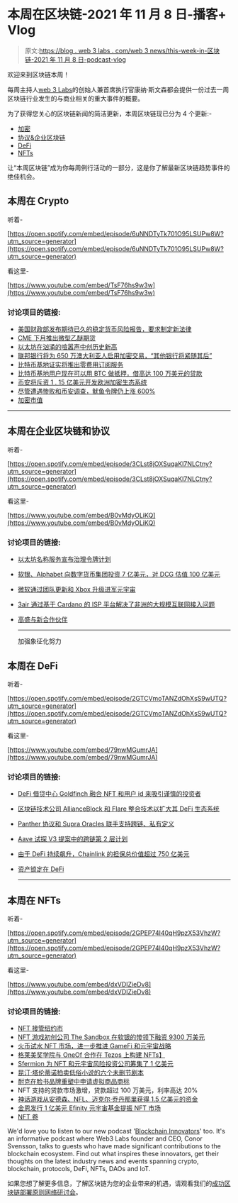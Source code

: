 # 本周在区块链-2021 年 11 月 8 日-播客+ Vlog

> 原文:[https://blog . web 3 labs . com/web 3 news/this-week-in-区块链-2021 年 11 月 8 日-podcast-vlog](https://blog.web3labs.com/web3news/this-week-in-blockchain-8th-november-2021-podcast-vlog)

欢迎来到区块链本周！

每周主持人[](https://twitter.com/conors10%E2%80%8B%E2%80%8B)[web 3 Labs](https://www.web3labs.com/)的创始人兼首席执行官康纳·斯文森都会提供一份过去一周区块链行业发生的与商业相关的重大事件的概要。

为了获得您关心的区块链新闻的简洁更新，本周区块链现已分为 4 个更新:-

*   [加密](#Crypto)
*   [协议&企业区块链](#Enterprise)
*   [DeFi](#DeFi)
*   [NFTs](#NFTs)

让“本周区块链”成为你每周例行活动的一部分，这是你了解最新区块链趋势事件的绝佳机会。

## 本周在 Crypto

听着-

[https://open.spotify.com/embed/episode/6uNNDTyTk701O95LSUPw8W?utm_source=generator](https://open.spotify.com/embed/episode/6uNNDTyTk701O95LSUPw8W?utm_source=generator)

看这里-

[https://www.youtube.com/embed/TsF76hs9w3w](https://www.youtube.com/embed/TsF76hs9w3w)

### 讨论项目的链接:

*   [美国财政部发布期待已久的稳定货币风险报告，要求制定新法律](https://www.theblockcrypto.com/post/122890/us-treasury-releases-long-awaited-report-on-stablecoin-risk-features-request-for-new-laws)
*   [CME 下月推出微型乙醚期货](https://www.theblockcrypto.com/linked/122982/cme-to-launch-micro-ether-futures-next-month)
*   [以太坊在汹涌的喧嚣声中创历史新高](https://decrypt.co/85056/ethereum-hits-new-all-time-high-amid-surging-hashrate)
*   [联邦银行将为 650 万澳大利亚人启用加密交易，“其他银行将紧随其后”](https://cointelegraph.com/news/commonwealth-bank-to-enable-crypto-trading-for-6-5m-aussies-other-banks-will-follow)
*   [比特币基地证实将推出零费用订阅服务](https://decrypt.co/85203/coinbase-subscription-service-zero-fees)
*   [比特币基地用户现在可以用 BTC 做抵押，借高达 100 万美元的贷款](https://www.coinspeaker.com/coinbase-1m-loan-btc-collateral/)
*   [币安将斥资 1 . 15 亿美元开发欧洲加密生态系统](https://cointelegraph.com/news/binance-to-spend-115m-in-france-to-develop-european-crypto-ecosystem)
*   [尽管遭遇惨败和币安调查，鱿鱼令牌仍上涨 600%](https://cointelegraph.com/news/squid-token-up-600-today-despite-debacle-and-binance-investigation)
*   [加密市值](https://coinmarketcap.com/charts/)

* * *

## 本周在企业区块链和协议

听着-

[https://open.spotify.com/embed/episode/3CLst8jOXSuqaKI7NLCtny?utm_source=generator](https://open.spotify.com/embed/episode/3CLst8jOXSuqaKI7NLCtny?utm_source=generator)

看这里-

[https://www.youtube.com/embed/B0vMdyOLiKQ](https://www.youtube.com/embed/B0vMdyOLiKQ)

### 讨论项目的链接:

*   [以太坊名称服务宣布治理令牌计划](https://www.theblockcrypto.com/linked/122925/ethereum-name-service-announces-governance-token-plan)
*   [软银、Alphabet 向数字货币集团投资 7 亿美元，对 DCG 估值 100 亿美元](https://decrypt.co/84948/softbank-alphabet-join-700m-investment-digital-currency-group-valuing-dcg-10b)
*   [微软通过团队更新和 Xbox 升级进军元宇宙](https://cointelegraph.com/news/microsoft-muscles-into-the-metaverse-with-teams-updates-and-xbox-upgrades)
*   [3air 通过基于 Cardano 的 ISP 平台解决了非洲的大规模互联网接入问题](https://www.coinspeaker.com/3air-solves-africas-massive-internet-access-problem-with-cardano-based-isp-platform/)
*   [高盛与新合作伙伴](https://cointelegraph.com/news/goldman-sachs-boosts-tokenization-efforts-with-new-partnership)

    * * *

    加强象征化努力

## 本周在 DeFi

听着-

[https://open.spotify.com/embed/episode/2GTCVmoTANZdOhXsS9wUTQ?utm_source=generator](https://open.spotify.com/embed/episode/2GTCVmoTANZdOhXsS9wUTQ?utm_source=generator)

看这里-

[https://www.youtube.com/embed/79nwMGumrJA](https://www.youtube.com/embed/79nwMGumrJA)

### 讨论项目的链接:

*   [DeFi 借贷中心 Goldfinch 融合 NFT 和用户 id 来吸引谨慎的投资者](https://thedefiant.io/nfts-kyc-goldfinch-identity/)
*   [区块链技术公司 AllianceBlock 和 Flare 整合技术以扩大其 DeFi 生态系统](https://cointelegraph.com/news/blockchain-tech-firms-allianceblock-and-flare-integrate-technologies-to-expand-their-defi-ecosystems)
*   [Panther 协议和 Supra Oracles 联手支持跨链、私有定义](https://www.coinspeaker.com/panther-protocol-supra-oracles-join-forces-enable-cross-chain-private-defi/)
*   [Aave 试探 V3 提案中的跨链第 2 层计划](https://cryptobriefing.com/aave-teases-cross-chain-layer-2-plans-in-v3-proposal/)
*   [由于 DeFi 持续飙升，Chainlink 的担保总价值超过 750 亿美元](https://cointelegraph.com/news/chainlink-s-total-value-secured-surpasses-75b-as-defi-continues-to-surge)
*   [资产锁定在 DeFi](https://www.coingecko.com/)

    * * *

## 本周在 NFTs

听着-

[https://open.spotify.com/embed/episode/2GPEP74I40qH9pzX53VhzW?utm_source=generator](https://open.spotify.com/embed/episode/2GPEP74I40qH9pzX53VhzW?utm_source=generator)

看这里-

[https://www.youtube.com/embed/dxVDIZieDv8](https://www.youtube.com/embed/dxVDIZieDv8)

### 讨论项目的链接:

*   [NFT 接管纽约市](https://www.coindesk.com/business/2021/11/05/nfts-take-over-nyc/)
*   [NFT 游戏初创公司 The Sandbox 在软银的带领下融资 9300 万美元](https://www.theblockcrypto.com/linked/122936/crypto-sandbox-93-million-softbank)
*   [火币试水 NFT 市场，进一步推进 GameFi 和元宇宙战略](https://cointelegraph.com/news/huobi-trials-nft-marketplace-to-further-gamefi-and-metaverse-strategy)
*   [格莱美奖学院与 OneOf 合作在 Tezos 上构建 NFTs】](https://www.coinspeaker.com/grammy-awards-oneof-nfts-tezos/)
*   [Sfermion 为 NFT 和元宇宙风险投资公司筹集了 1 亿美元](https://cointelegraph.com/news/sfermion-raises-100m-for-nft-and-metaverse-ventures)
*   [昆汀·塔伦蒂诺拍卖低俗小说的六个未删节剧本](https://www.theblockcrypto.com/linked/122216/quentin-tarantino-to-auction-six-uncut-scripts-for-pulp-fiction-as-nfts)
*   [耐克在脸书品牌重塑中申请虚拟商品商标](https://decrypt.co/85066/nike-applies-virtual-goods-trademarks-facebooks-meta-rebrand)
*   NFT 支持的贷款市场激增，贷款超过 100 万美元，利率高达 20%
*   [神话游戏从安德森、NFL、迈克尔·乔丹那里获得 1.5 亿美元的资金](https://decrypt.co/85240/mythical-games-series-c-andreessen-nfl-michael-jordan)
*   [金恩发行 1 亿美元 Efinity 元宇宙基金提振 NFT 市场](https://www.theblockcrypto.com/post/123271/enjin-floats-100m-efinity-metaverse-fund-to-boost-nft-marketplace)
*   [NFT 卷](https://nonfungible.com/market/history)

We'd love you to listen to our new podcast '[Blockchain Innovators](https://podcast.web3labs.com/)' too. It's an informative podcast where Web3 Labs founder and CEO, Conor Svensson, talks to guests who have made significant contributions to the blockchain ecosystem. Find out what inspires these innovators, get their thoughts on the latest industry news and events spanning crypto, blockchain, protocols, DeFi, NFTs, DAOs and IoT.

如果您想了解更多信息，了解区块链为您的企业带来的机遇，请观看我们的[成功区块链部署原则网络研讨会](https://www.web3labs.com/principles-webinar)。